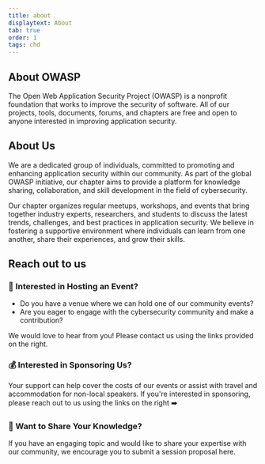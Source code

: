 ```yaml
---
title: about
displaytext: About
tab: true
order: 1
tags: chd
---
```




## About OWASP

The Open Web Application Security Project (OWASP) is a nonprofit foundation that works to improve the security of software. All of our projects, tools, documents, forums, and chapters are free and open to anyone interested in improving application security. 

## About Us

We are a dedicated group of individuals, committed to promoting and enhancing application security within our community. As part of the global OWASP initiative, our chapter aims to provide a platform for knowledge sharing, collaboration, and skill development in the field of cybersecurity.

Our chapter organizes regular meetups, workshops, and events that bring together industry experts, researchers, and students to discuss the latest trends, challenges, and best practices in application security. We believe in fostering a supportive environment where individuals can learn from one another, share their experiences, and grow their skills.

## Reach out to us

### 🏢 Interested in Hosting an Event?

- Do you have a venue where we can hold one of our community events?
- Are you eager to engage with the cybersecurity community and make a contribution?

We would love to hear from you! Please contact us using the links provided on the right.

### 💰 Interested in Sponsoring Us?

Your support can help cover the costs of our events or assist with travel and accommodation for non-local speakers. If you're interested in sponsoring, please reach out to us using the links on the right ➡️

### 🎤 Want to Share Your Knowledge?

If you have an engaging topic and would like to share your expertise with our community, we encourage you to submit a session proposal here.
